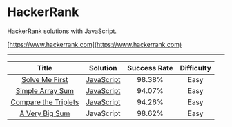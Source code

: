 # HackerRank
HackerRank solutions with JavaScript.

[https://www.hackerrank.com](https://www.hackerrank.com)

---

| Title | Solution | Success Rate | Difficulty |
|:---:|:---:|:---:|:---:|
| [Solve Me First](https://www.hackerrank.com/challenges/solve-me-first/problem) | [JavaScript](https://github.com/leesiyun/hackerrank/blob/master/practice/algorithms/solve-me-first) | 98.38% | Easy |
| [Simple Array Sum](https://www.hackerrank.com/challenges/simple-array-sum/problem) | [JavaScript](https://github.com/leesiyun/hackerrank/tree/master/practice/algorithms/simple-array-sum) | 94.07% | Easy |
| [Compare the Triplets](https://www.hackerrank.com/challenges/compare-the-triplets/problem) | [JavaScript](https://github.com/leesiyun/hackerrank/blob/master/practice/algorithms/compare-the-triplets) | 94.26% | Easy |
| [A Very Big Sum](https://www.hackerrank.com/challenges/a-very-big-sum/problem) | JavaScript | 98.62% | Easy |
